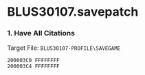 # BLUS30107.savepatch

### 1. Have All Citations

Target File: `BLUS30107-PROFILE\SAVEGAME`

```
200003C0 FFFFFFFF
200003C4 FFFFFFFF
```

